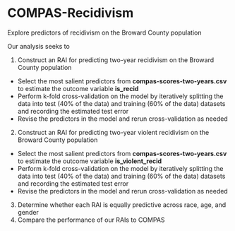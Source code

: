 # COMPAS-Recidivism
Explore predictors of recidivism on the Broward County population 

Our analysis seeks to 
1. Construct an RAI for predicting two-year recidivism on the Broward County population
- Select the most salient predictors from **compas-scores-two-years.csv** to estimate the outcome variable **is_recid**
- Perform k-fold cross-validation on the model by iteratively splitting the data into test (40% of the data) and training (60% of the data) datasets and recording the estimated test error
- Revise the predictors in the model and rerun cross-validation as needed
2. Construct an RAI for predicting two-year violent recidivism on the Broward County population
- Select the most salient predictors from **compas-scores-two-years.csv** to estimate the outcome variable **is_violent_recid**
- Perform k-fold cross-validation on the model by iteratively splitting the data into test (40% of the data) and training (60% of the data) datasets and recording the estimated test error
- Revise the predictors in the model and rerun cross-validation as needed
3. Determine whether each RAI is equally predictive across race, age, and gender
4. Compare the performance of our RAIs to COMPAS
